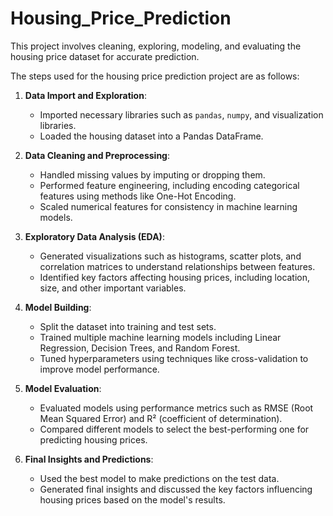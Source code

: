 # Housing_Price_Prediction
This project involves cleaning, exploring, modeling, and evaluating the housing price dataset for accurate prediction.

The steps used for the housing price prediction project are as follows:

1. **Data Import and Exploration**: 
   - Imported necessary libraries such as `pandas`, `numpy`, and visualization libraries.
   - Loaded the housing dataset into a Pandas DataFrame.

2. **Data Cleaning and Preprocessing**:
   - Handled missing values by imputing or dropping them.
   - Performed feature engineering, including encoding categorical features using methods like One-Hot Encoding.
   - Scaled numerical features for consistency in machine learning models.

3. **Exploratory Data Analysis (EDA)**:
   - Generated visualizations such as histograms, scatter plots, and correlation matrices to understand relationships between features.
   - Identified key factors affecting housing prices, including location, size, and other important variables.

4. **Model Building**:
   - Split the dataset into training and test sets.
   - Trained multiple machine learning models including Linear Regression, Decision Trees, and Random Forest.
   - Tuned hyperparameters using techniques like cross-validation to improve model performance.

5. **Model Evaluation**:
   - Evaluated models using performance metrics such as RMSE (Root Mean Squared Error) and R² (coefficient of determination).
   - Compared different models to select the best-performing one for predicting housing prices.

6. **Final Insights and Predictions**:
   - Used the best model to make predictions on the test data.
   - Generated final insights and discussed the key factors influencing housing prices based on the model's results.
